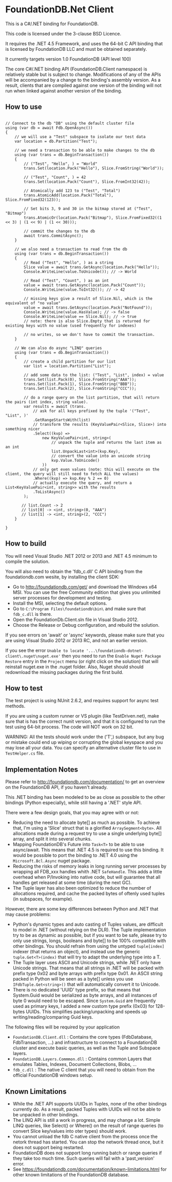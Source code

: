 FoundationDB.Net Client
=======================

This is a C#/.NET binding for FoundationDB.

This code is licensed under the 3-clause BSD Licence. 

It requires the .NET 4.5 Framework, and uses the 64-bit C API binding that is licensed by FoundationDB LLC and must be obtained separately.

It currently targets version 1.0 FoundationDB (API level 100)

The core C#/.NET binding API (FoundationDB.Client namespace) is relatively stable but is subject to change. Modifications of any of the APIs will be accompanied by a change to the binding's assembly version. As a result, clients that are compiled against one version of the binding will not run when linked against another version of the binding.

How to use
----------

```CSharp

// Connect to the db "DB" using the default cluster file
using (var db = await Fdb.OpenAsync())
{
    // we will use a "Test" subspace to isolate our test data
    var location = db.Partition("Test");
    
    // we need a transaction to be able to make changes to the db
    using (var trans = db.BeginTransaction())
    {
        // ("Test", "Hello", ) = "World"
        trans.Set(location.Pack("Hello"), Slice.FromString("World"));

        // ("Test", "Count", ) = 42
        trans.Set(location.Pack("Count"), Slice.FromInt32(42));
        
        // Atomically add 123 to ("Test", "Total")
        trans.AtomicAdd(location.Pack("Total"), Slice.FromFixed32(123));

        // Set bits 3, 9 and 30 in the bitmap stored at ("Test", "Bitmap")
        trans.AtomicOr(location.Pack("Bitmap"), Slice.FromFixed32((1 << 3) | (1 << 9) | (1 << 30)));
        
        // commit the changes to the db
        await trans.CommitAsync();
    }
    
    // we also need a transaction to read from the db
    using (var trans = db.BeginTransaction())
    {  
        // Read ("Test", "Hello", ) as a string
        Slice value = await trans.GetAsync(location.Pack("Hello"));
        Console.WriteLine(value.ToUnicode()); // -> World
    
        // Read ("Test", "Count", ) as an int
        value = await trans.GetAsync(location.Pack("Count"));
        Console.WriteLine(value.ToInt32()); // -> 42
    
        // missing keys give a result of Slice.Nil, which is the equivalent of "no value"
        value = await trans.GetAsync(location.Pack("NotFound"));
        Console.WriteLine(value.HasValue); // -> false
        Console.WriteLine(value == Slice.Nil); // -> true
        // note: there is also Slice.Empty that is returned for existing keys with no value (used frequently for indexes)
        
        // no writes, so we don't have to commit the transaction.
    }

    // We can also do async "LINQ" queries
    using (var trans = db.BeginTransaction())
    {
        // create a child partition for our list
        var list = location.Partition("List");
    
        // add some data to the list: ("Test", "List", index) = value
        trans.Set(list.Pack(0), Slice.FromString("AAA"));
        trans.Set(list.Pack(1), Slice.FromString("BBB"));
        trans.Set(list.Pack(2), Slice.FromString("CCC"));
    
        // do a range query on the list partition, that will return the pairs (int index, string value).
        var results = await (trans.
            // ask for all keys prefixed by the tuple '("Test", "List", )'
            .GetRangeStartsWith(list)
            // transform the results (KeyValuePair<Slice, Slice>) into something nicer
            .Select((kvp) => 
                new KeyValuePair<int, string>(
                    // unpack the tuple and returns the last item as an int
                    list.UnpackLast<int>(kvp.Key),
                    // convert the value into an unicode string
                    kvp.Value.ToUnicode() 
                ))
            // only get even values (note: this will execute on the client, the query will still need to fetch ALL the values)
            .Where((kvp) => kvp.Key % 2 == 0)
            // actually execute the query, and return a List<KeyValuePair<int, string>> with the results
            .ToListAsync()
        );

       // list.Count -> 2
       // list[0] -> <int, string>(0, "AAA")
       // list[1] -> <int, string>(2, "CCC")
    }
    
}
```

How to build
------------

You will need Visual Studio .NET 2012 or 2013 and .NET 4.5 minimum to compile the solution.

You will also need to obtain the 'fdb_c.dll' C API binding from the foundationdb.com wesite, by installing the client SDK:

* Go to http://foundationdb.com/get/ and download the Windows x64 MSI. You can use the free Community edition that gives you unlimited server processes for development and testing.
* Install the MSI, selecting the default options.
* Go to `C:\Program Files\foundationdb\bin\` and make sure that `fdb_c.dll` is there.
* Open the FoundationDb.Client.sln file in Visual Studio 2012.
* Choose the Release or Debug configuration, and rebuild the solution.

If you see errors on 'await' or 'async' keywords, please make sure that you are using Visual Studio 2012 or 2013 RC, and not an earlier version.

If you see the error `Unable to locate '...\foundationdb-dotnet-client\.nuget\nuget.exe'` then you need to run the `Enable Nuget Package Restore` entry in the `Project` menu (or right click on the solution) that will reinstall nuget.exe in the .nuget folder. Also, Nuget should should redownload the missing packages during the first build.

How to test
-----------

The test project is using NUnit 2.6.2, and requires support for async test methods.

If you are using a custom runner or VS plugin (like TestDriven.net), make sure that is has the correct nunit version, and that it is configured to run the test using 64-bit process. The code will NOT work on 32 bit.

WARNING: All the tests should work under the ('T',) subspace, but any bug or mistake could end up wiping or corrupting the global keyspace and you may lose all your data. You can specify an alternative cluster file to use in `TestHelper.cs` file.

Implementation Notes
--------------------

Please refer to http://foundationdb.com/documentation/ to get an overview on the FoundationDB API, if you haven't already.

This .NET binding has been modeled to be as close as possible to the other bindings (Python especially), while still having a '.NET' style API. 

There were a few design goals, that you may agree with or not:
* Reducing the need to allocate byte[] as much as possible. To achieve that, I'm using a 'Slice' struct that is a glorified `ArraySegment<byte>`. All allocations made during a request try to use a single underlying byte[] array, and split it into several chunks.
* Mapping FoundationDB's Future into `Task<T>` to be able to use async/await. This means that .NET 4.5 is required to use this binding. It would be possible to port the binding to .NET 4.0 using the `Microsoft.Bcl.Async` nuget package.
* Reducing the risks of memory leaks in long running server processes by wrapping all FDB_xxx handles whith .NET `SafeHandle`. This adds a little overhead when P/Invoking into native code, but will guarantee that all handles get released at some time (during the next GC).
* The Tuple layer has also been optimized to reduce the number of allocations required, and cache the packed bytes of oftenly used tuples (in subspaces, for example).

However, there are some key differences between Python and .NET that may cause problems:
* Python's dynamic types and auto casting of Tuples values, are difficult to model in .NET (without relying on the DLR). The Tuple implementation try to be as dynamic as possible, but if you want to be safe, please try to only use strings, longs, booleans and byte[] to be 100% compatible with other bindings. You should refrain from using the untyped `tuple[index]` indexer (that returns an object), and instead use the generic `tuple.Get<T>(index)` that will try to adapt the underlying type into a T.
* The Tuple layer uses ASCII and Unicode strings, while .NET only have Unicode strings. That means that all strings in .NET will be packed with prefix type 0x02 and byte arrays with prefix type 0x01. An ASCII string packed in Python will be seen as a byte[] unless you use `IFdbTuple.Get<string>()` that will automatically convert it to Unicode.
* There is no dedicated 'UUID' type prefix, so that means that System.Guid would be serialized as byte arrays, and all instances of byte 0 would need to be escaped. Since `System.Guid` are frequently used as primary keys, I added a new custom type prefix (0x03) for 128-bytes UUIDs. This simplifies packing/unpacking and speeds up writing/reading/comparing Guid keys.

The following files will be required by your application
* `FoundationDB.Client.dll` : Contains the core types (FdbDatabase, FdbTransaction, ...) and infrastructure to connect to a FoundationDB cluster and execute basic queries, as well as the Tuple and Subspace layers.
* `FoundationDB.Layers.Commmon.dll` : Contains common Layers that emulates Tables, Indexes, Document Collections, Blobs, ...
* `fdb_c.dll` : The native C client that you will need to obtain from the official FoundationDB windows setup.

Known Limitations
-----------------

* While the .NET API supports UUIDs in Tuples, none of the other bindings currently do. As a result, packed Tuples with UUIDs will not be able to be unpacked in other bindings.
* The LINQ API is still a work in progress, and may change a lot. Simple LINQ queries, like Select() or Where() on the result of range queries (to convert Slice key/values into oter types) should work.
* You cannot unload the fdb C native client from the process once the netork thread has started. You can stop the network thread once, but it does not support being restarted.
* FoundationDB does not support long running batch or range queries if they take too much time. Such queries will fail with a 'past_version' error.
* See https://foundationdb.com/documentation/known-limitations.html for other known limitations of the FoundationDB database.
